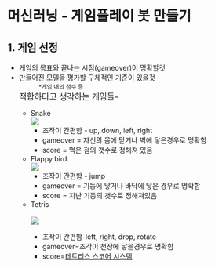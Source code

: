 # <strong>머신러닝</strong> - 게임플레이 봇 만들기

## 1. 게임 선정
<ul>
<li>게임의 목표와 끝나는 시점(gameover)이 명확할것</li>
<li>만들어진 모델을 평가할 구체적인 기준이 있을것<dd><small>*게임 내의 점수 등</small></dd></li>
<big>적합하다고 생각하는 게임들-</big>
<ul>
<li>Snake<br><img src="https://thumbs.gfycat.com/WildSharpFlyingfish-size_restricted.gif"><br><ul><li>조작이 간편함 - up, down, left, right</li><li>gameover = 자신의 몸에 닫거나 벽에 닿은경우로 명확함</li><li>score = 먹은 점의 갯수로 정해져 있음</li></ul></li>
<li>Flappy bird<br><img src="https://thumbs.gfycat.com/PlayfulFrigidAnchovy-size_restricted.gif"><br><ul><li>조작이 간편함 - jump</li><li>gameover = 기둥에 닿거나 바닥에 닿은 경우로 명확함</li><li>score = 지난 기둥의 갯수로 정해져있음</li></ul></li>
<li>Tetris</li><br><img src="https://thumbs.gfycat.com/DecisiveSafeHorsemouse-size_restricted.gif">
<ul><li>조작이 간편함-left, right, drop, rotate</li><li>gameover=조각이 천장에 닿을경우로 명확함</li><li>score=<a href="https://www.codewars.com/kata/5da9af1142d7910001815d32">테트리스 스코어 시스템</a></li></ul>
</ul>
</ul>

